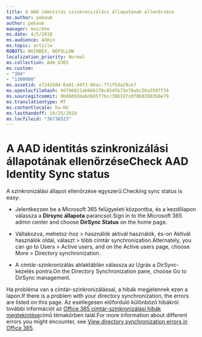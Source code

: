 ```yaml
---
title: A AAD identitás szinkronizálási állapotának ellenőrzése
ms.author: pebaum
author: pebaum
manager: mnirkhe
ms.date: 4/5/2018
ms.audience: Admin
ms.topic: article
ROBOTS: NOINDEX, NOFOLLOW
localization_priority: Normal
ms.collection: Adm_O365
ms.custom:
- "304"
- "1300008"
ms.assetid: e7242604-6a81-44f3-86ac-7f1f5da29ce7
ms.openlocfilehash: 9d706021a6666270c8545b73e78abc56a3507f34
ms.sourcegitcommit: 0b06093dabd685f76cc39b1d7c0f8b03883b6e79
ms.translationtype: MT
ms.contentlocale: hu-HU
ms.lasthandoff: 10/25/2019
ms.locfileid: "36738523"
---
```

# <a name="check-aad-identity-sync-status"></a><span data-ttu-id="f8d0c-102">A AAD identitás szinkronizálási állapotának ellenőrzése</span><span class="sxs-lookup"><span data-stu-id="f8d0c-102">Check AAD Identity Sync status</span></span>

<span data-ttu-id="f8d0c-103">A szinkronizálási állapot ellenőrzése egyszerű:</span><span class="sxs-lookup"><span data-stu-id="f8d0c-103">Checking sync status is easy:</span></span>
  
- <span data-ttu-id="f8d0c-104">Jelentkezzen be a Microsoft 365 felügyeleti központba, és a kezdőlapon válassza a **Dirsync állapota** parancsot.</span><span class="sxs-lookup"><span data-stu-id="f8d0c-104">Sign in to the Microsoft 365 admin center and choose **DirSync Status** on the home page.</span></span>

- <span data-ttu-id="f8d0c-105">Váltakozva, mehetsz-hoz \> használók aktivál használók, és-on Aktivál használók oldal, választ \> több címtár synchronization.</span><span class="sxs-lookup"><span data-stu-id="f8d0c-105">Alternately, you can go to Users \> Active users, and on the Active users page, choose More \> Directory synchronization.</span></span>

- <span data-ttu-id="f8d0c-106">A címtár-szinkronizálás ablaktáblán válassza az Ugrás a DirSync-kezelés pontra.</span><span class="sxs-lookup"><span data-stu-id="f8d0c-106">On the Directory Synchronization pane, choose Go to DirSync management.</span></span>

<span data-ttu-id="f8d0c-107">Ha probléma van a címtár-szinkronizálással, a hibák megjelennek ezen a lapon.</span><span class="sxs-lookup"><span data-stu-id="f8d0c-107">If there is a problem with your directory synchronization, the errors are listed on this page.</span></span> <span data-ttu-id="f8d0c-108">Az esetlegesen előforduló különböző hibákról további információt az [Office 365 címtár-szinkronizálási hibák megtekintése](https://docs.microsoft.com//office365/enterprise/identify-directory-synchronization-errors)című témakörben talál.</span><span class="sxs-lookup"><span data-stu-id="f8d0c-108">For more information about different errors you might encounter, see [View directory synchronization errors in Office 365](https://docs.microsoft.com//office365/enterprise/identify-directory-synchronization-errors).</span></span>
  